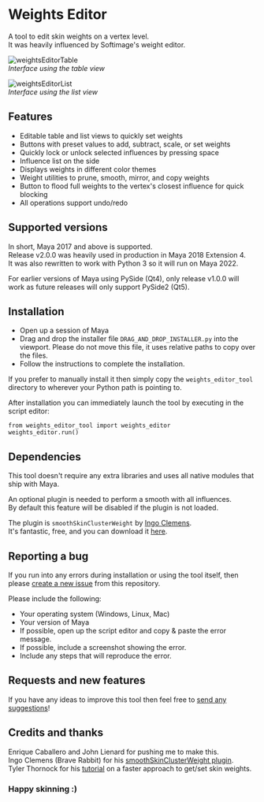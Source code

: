 # Weights Editor

A tool to edit skin weights on a vertex level.<br>
It was heavily influenced by Softimage's weight editor.

![weightsEditorTable](https://user-images.githubusercontent.com/14979497/130363389-e8066ff5-5469-41d2-bede-c395baf90716.png)<br>
_Interface using the table view_

![weightsEditorList](https://user-images.githubusercontent.com/14979497/130364248-ee8185c4-c03d-4e28-a219-f0cfcec54269.png)<br>
_Interface using the list view_

## Features

- Editable table and list views to quickly set weights
- Buttons with preset values to add, subtract, scale, or set weights
- Quickly lock or unlock selected influences by pressing space
- Influence list on the side
- Displays weights in different color themes
- Weight utilities to prune, smooth, mirror, and copy weights
- Button to flood full weights to the vertex's closest influence for quick blocking
- All operations support undo/redo

## Supported versions

In short, Maya 2017 and above is supported.<br>
Release v2.0.0 was heavily used in production in Maya 2018 Extension 4.<br>
It was also rewritten to work with Python 3 so it will run on Maya 2022.<br>

For earlier versions of Maya using PySide (Qt4), only release v1.0.0 will work as future releases will only support PySide2 (Qt5).

## Installation

- Open up a session of Maya<br>
- Drag and drop the installer file `DRAG_AND_DROP_INSTALLER.py` into the viewport. Please do not move this file, it uses relative paths to copy over the files.<br>
- Follow the instructions to complete the installation.

If you prefer to manually install it then simply copy the `weights_editor_tool` directory to wherever your Python path is pointing to.

After installation you can immediately launch the tool by executing in the script editor:

```
from weights_editor_tool import weights_editor
weights_editor.run()
```

## Dependencies

This tool doesn't require any extra libraries and uses all native modules that ship with Maya.

An optional plugin is needed to perform a smooth with all influences.<br>
By default this feature will be disabled if the plugin is not loaded.

The plugin is `smoothSkinClusterWeight` by <a href='http://www.braverabbit.com'>Ingo Clemens</a>.<br>
It's fantastic, free, and you can download it <a href='https://www.braverabbit.com/braverabbit/tools/brsmoothweights/'>here</a>.

## Reporting a bug

If you run into any errors during installation or using the tool itself, then please <a href='https://github.com/theRussetPotato/weights_editor/issues'>create a new issue</a> from this repository.

Please include the following:

* Your operating system (Windows, Linux, Mac)
* Your version of Maya
* If possible, open up the script editor and copy & paste the error message.
* If possible, include a screenshot showing the error.
* Include any steps that will reproduce the error.

## Requests and new features

If you have any ideas to improve this tool then feel free to <a href='https://github.com/theRussetPotato/weights_editor/issues'>send any suggestions</a>!

## Credits and thanks

Enrique Caballero and John Lienard for pushing me to make this.<br>
Ingo Clemens (Brave Rabbit) for his <a href='https://www.braverabbit.com/braverabbit/tools/brsmoothweights/'>smoothSkinClusterWeight plugin</a>.<br>
Tyler Thornock for his <a href='http://www.charactersetup.com/tutorial_skinWeights.html'>tutorial</a> on a faster approach to get/set skin weights.<br>

### Happy skinning :)
